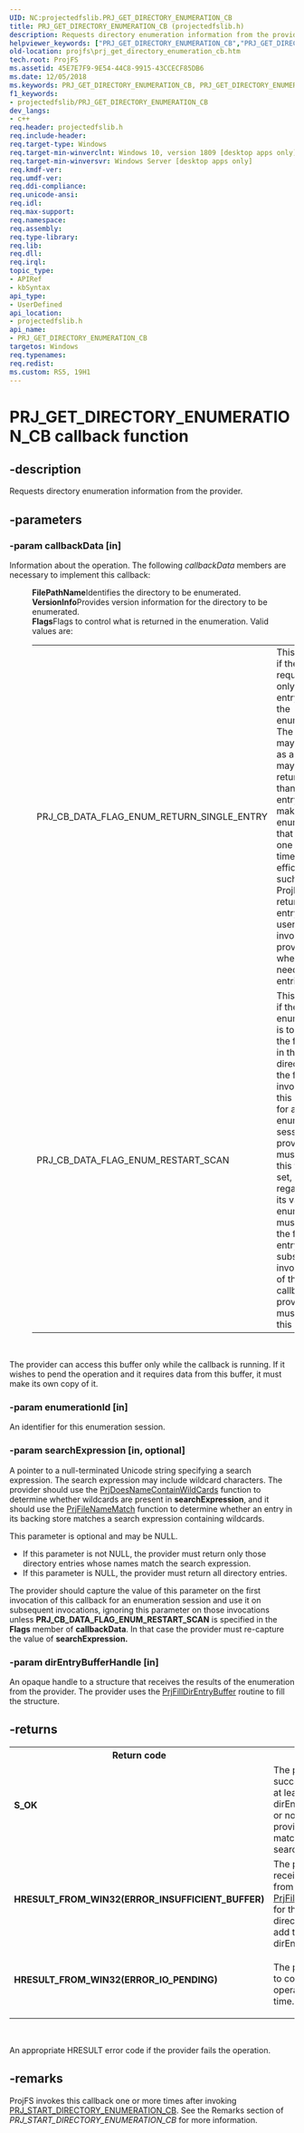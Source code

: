 ```yaml
---
UID: NC:projectedfslib.PRJ_GET_DIRECTORY_ENUMERATION_CB
title: PRJ_GET_DIRECTORY_ENUMERATION_CB (projectedfslib.h)
description: Requests directory enumeration information from the provider.helpviewer_keywords: ["PRJ_GET_DIRECTORY_ENUMERATION_CB","PRJ_GET_DIRECTORY_ENUMERATION_CB callback","PRJ_GET_DIRECTORY_ENUMERATION_CB callback function","ProjFS.prj_get_directory_enumeration_cb","projectedfslib/PRJ_GET_DIRECTORY_ENUMERATION_CB"]
old-location: projfs\prj_get_directory_enumeration_cb.htm
tech.root: ProjFS
ms.assetid: 45E7E7F9-9E54-44C8-9915-43CCECF85DB6
ms.date: 12/05/2018
ms.keywords: PRJ_GET_DIRECTORY_ENUMERATION_CB, PRJ_GET_DIRECTORY_ENUMERATION_CB callback, PRJ_GET_DIRECTORY_ENUMERATION_CB callback function, ProjFS.prj_get_directory_enumeration_cb, projectedfslib/PRJ_GET_DIRECTORY_ENUMERATION_CB
f1_keywords:
- projectedfslib/PRJ_GET_DIRECTORY_ENUMERATION_CB
dev_langs:
- c++
req.header: projectedfslib.h
req.include-header: 
req.target-type: Windows
req.target-min-winverclnt: Windows 10, version 1809 [desktop apps only]
req.target-min-winversvr: Windows Server [desktop apps only]
req.kmdf-ver: 
req.umdf-ver: 
req.ddi-compliance: 
req.unicode-ansi: 
req.idl: 
req.max-support: 
req.namespace: 
req.assembly: 
req.type-library: 
req.lib: 
req.dll: 
req.irql: 
topic_type:
- APIRef
- kbSyntax
api_type:
- UserDefined
api_location:
- projectedfslib.h
api_name:
- PRJ_GET_DIRECTORY_ENUMERATION_CB
targetos: Windows
req.typenames: 
req.redist: 
ms.custom: RS5, 19H1
---
```


# PRJ_GET_DIRECTORY_ENUMERATION_CB callback function


## -description


Requests directory enumeration information from the provider.


## -parameters




### -param callbackData [in]

Information about the operation. The following <i>callbackData</i> members are necessary to implement this callback:<dl>
<dd><b>FilePathName</b>Identifies the directory to be enumerated.

</dd>
<dd><b>VersionInfo</b>Provides version information for the directory to be enumerated.

</dd>
<dd><b>Flags</b>Flags to control what is returned in the enumeration.  Valid values are:

<table>
<tr>
<td>PRJ_CB_DATA_FLAG_ENUM_RETURN_SINGLE_ENTRY</td>
<td>This bit is set if the user is requesting only one entry from the enumeration.  The provider may treat this as a hint, and may opt to return more than one entry to make an enumeration that returns one item at a time more efficient. 
In such a case ProjFS will return single entry to the user, invoking the provider only when it needs more entries.</td>
</tr>
<tr>
<td>PRJ_CB_DATA_FLAG_ENUM_RESTART_SCAN</td>
<td>This bit is set if the enumeration is to start at the first entry in the directory.  On the first invocation of this callback for an enumeration session the provider must treat this flag as set, regardless of its value. All enumerations must start at the first entry. 
On subsequent invocations of this callback the provider must honor this value.</td>
</tr>
</table>
 

</dd>
</dl>


The provider can access this buffer only while the callback is running. If it wishes to pend the operation and it requires data from this buffer, it must make its own copy of it. 


### -param enumerationId [in]

An identifier for this enumeration session.


### -param searchExpression [in, optional]

A pointer to a null-terminated Unicode string specifying a search expression. The search expression may include wildcard characters. The provider should use the <a href="https://docs.microsoft.com/windows/desktop/api/projectedfslib/nf-projectedfslib-prjdoesnamecontainwildcards">PrjDoesNameContainWildCards</a> function to determine whether wildcards are present in <b>searchExpression</b>, and it should use the <a href="https://docs.microsoft.com/windows/desktop/api/projectedfslib/nf-projectedfslib-prjfilenamematch">PrjFileNameMatch</a> function to determine whether an entry in its backing store matches a search expression containing wildcards.

This parameter is optional and may be NULL.<ul>
<li>If this parameter is not NULL, the provider must return only those directory entries whose names match the search expression.</li>
<li>If this parameter is NULL, the provider must return all directory entries.</li>
</ul>


The provider should capture the value of this parameter on the first invocation of this callback for an enumeration session and use it on subsequent invocations, ignoring this parameter on those invocations unless <b>PRJ_CB_DATA_FLAG_ENUM_RESTART_SCAN</b> is specified in the <b>Flags</b> member of <b>callbackData</b>.  In that case the provider must re-capture the value of <b>searchExpression.</b>


### -param dirEntryBufferHandle [in]

An opaque handle to a structure that receives the results of the enumeration from the provider. The provider uses the <a href="https://docs.microsoft.com/windows/desktop/api/projectedfslib/nf-projectedfslib-prjfilldirentrybuffer">PrjFillDirEntryBuffer</a> routine to fill the structure.


## -returns



<table>
<tr>
<th>Return code</th>
<th>Description</th>
</tr>
<tr>
<td width="40%">
<dl>
<dt><b>S_OK</b></dt>
</dl>
</td>
<td width="60%">
The provider successfully added at least one entry to dirEntryBufferHandle, or no entries in the provider’s store match searchExpression. 


</td>
</tr>
<tr>
<td width="40%">
<dl>
<dt><b>HRESULT_FROM_WIN32(ERROR_INSUFFICIENT_BUFFER)</b></dt>
</dl>
</td>
<td width="60%">
The provider received this error from <a href="https://docs.microsoft.com/windows/desktop/api/projectedfslib/nf-projectedfslib-prjfilldirentrybuffer">PrjFillDirEntryBuffer</a> for the first file or directory it tried to add to dirEntryBufferHandle. 


</td>
</tr>
<tr>
<td width="40%">
<dl>
<dt><b>HRESULT_FROM_WIN32(ERROR_IO_PENDING)</b></dt>
</dl>
</td>
<td width="60%">
 
The provider wishes to complete the operation at a later time. 


</td>
</tr>
</table>
 

An appropriate HRESULT error code if the provider fails the operation.




## -remarks



ProjFS invokes this callback one or more times after invoking <a href="https://docs.microsoft.com/windows/desktop/api/projectedfslib/nc-projectedfslib-prj_start_directory_enumeration_cb">PRJ_START_DIRECTORY_ENUMERATION_CB</a>.  See the Remarks section of <i>PRJ_START_DIRECTORY_ENUMERATION_CB</i> for more information.




